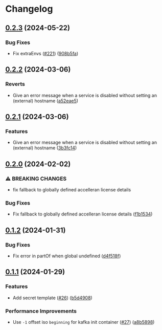 # Changelog

## [0.2.3](https://github.com/accelleran/helm-charts/compare/common-0.2.2...common-0.2.3) (2024-05-22)


### Bug Fixes

* Fix extraEnvs ([#221](https://github.com/accelleran/helm-charts/issues/221)) ([908b5fa](https://github.com/accelleran/helm-charts/commit/908b5fadc2b829f696ae9ca77cbed46aca3897cf))

## [0.2.2](https://github.com/accelleran/helm-charts/compare/common-0.2.1...common-0.2.2) (2024-03-06)


### Reverts

* Give an error message when a service is disabled without setting an (external) hostname ([a52eae5](https://github.com/accelleran/helm-charts/commit/a52eae59f9c5b8f737077ce0a065e906ae9da6ff))

## [0.2.1](https://github.com/accelleran/helm-charts/compare/common-0.2.0...common-0.2.1) (2024-03-06)


### Features

* Give an error message when a service is disabled without setting an (external) hostname ([3b3fc14](https://github.com/accelleran/helm-charts/commit/3b3fc14d50b28adfd3129c489d2093bed6696dec))

## [0.2.0](https://github.com/accelleran/helm-charts/compare/common-0.1.2...common-0.2.0) (2024-02-02)


### ⚠ BREAKING CHANGES

* fix fallback to globally defined accelleran license details

### Bug Fixes

* Fix fallback to globally defined accelleran license details ([f1b1534](https://github.com/accelleran/helm-charts/commit/f1b1534261b0d437a9d6ff956092e03515c8579f))

## [0.1.2](https://github.com/accelleran/helm-charts/compare/common-0.1.1...common-0.1.2) (2024-01-31)


### Bug Fixes

* Fix error in partOf when global undefined ([d4f518f](https://github.com/accelleran/helm-charts/commit/d4f518f3cd549b72acb4f1a9db6467194e435225))

## [0.1.1](https://github.com/accelleran/helm-charts/compare/common-0.1.0...common-0.1.1) (2024-01-29)


### Features

* Add secret template ([#26](https://github.com/accelleran/helm-charts/issues/26)) ([b5d4908](https://github.com/accelleran/helm-charts/commit/b5d490862362eb9b94dbd89b30d89131b5dd12d8))


### Performance Improvements

* Use `-1` offset iso `beginning` for kafka init container ([#27](https://github.com/accelleran/helm-charts/issues/27)) ([a8b5898](https://github.com/accelleran/helm-charts/commit/a8b58987a45c5d2687110da25e6773bd4ba4dc84))
